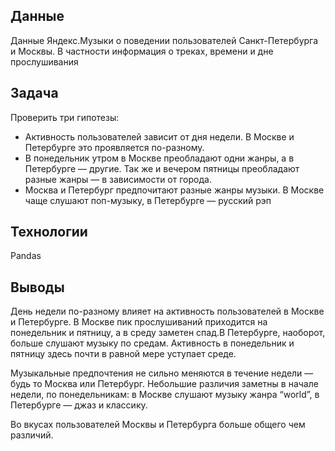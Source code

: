## Данные
Данные Яндекс.Музыки о поведении пользователей Санкт-Петербурга и Москвы. В частности информация о треках, времени и дне прослушивания

## Задача
Проверить три гипотезы:
- Активность пользователей зависит от дня недели. В Москве и Петербурге это проявляется по-разному.
- В понедельник утром в Москве преобладают одни жанры, а в Петербурге — другие. Так же и вечером пятницы преобладают разные жанры — в зависимости от города.
- Москва и Петербург предпочитают разные жанры музыки. В Москве чаще слушают поп-музыку, в Петербурге — русский рэп

## Технологии
Pandas

## Выводы

День недели по-разному влияет на активность пользователей в Москве и Петербурге. В Москве пик прослушиваний приходится на понедельник и пятницу, а в среду заметен спад.В Петербурге, наоборот, больше слушают музыку по средам. Активность в понедельник и пятницу здесь почти в равной мере уступает среде.

Музыкальные предпочтения не сильно меняются в течение недели — будь то Москва или Петербург. Небольшие различия заметны в начале недели, по понедельникам:
в Москве слушают музыку жанра “world”, в Петербурге — джаз и классику.

Во вкусах пользователей Москвы и Петербурга больше общего чем различий. 

